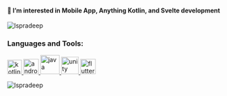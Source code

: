  <h4 align="left">👀 I’m interested in Mobile App, Anything Kotlin, and Svelte  development</h4>
<!---
lspradeep/lspradeep is a ✨ special ✨ repository because its `README.md` (this file) appears on your GitHub profile.
You can click the Preview link to take a look at your changes.
--->
<p align="left"><img src="https://komarev.com/ghpvc/?username=lspradeep&label=Profile%20views&color=0e75b6&style=flat"
                     alt="lspradeep"/></p>
</p>
<h3 align="left">Languages and Tools:</h3>
<p align="left">
    <!--Kotlin-->
    <a href="https://kotlinlang.org" target="_blank"> <img
            src="https://www.vectorlogo.zone/logos/kotlinlang/kotlinlang-icon.svg" alt="kotlin" width="33" height="33"/>
    </a>
    <!--Android-->
    <a href="https://developer.android.com" target="_blank"> <img
            src="https://img.freepik.com/free-icon/android_318-674214.jpg?w=2000"
            alt="android" width="35" height="35"/> </a>
    <!--Java-->
    <a href="https://www.java.com" target="_blank"> <img
            src="https://icon-library.com/images/java-icon-png/java-icon-png-16.jpg" alt="java"
            width="44" height="44"/> </a>
      <!--Unity-->
    <a href="https://pradeep21.itch.io" target="_blank"> <img
            src="https://icon-library.com/images/unity-icon-png/unity-icon-png-6.jpg" alt="unity"
            width="40" height="40"/> </a>
        <!--Flutter-->
    <a href="https://flutter.dev" target="_blank"> <img
            src="https://saigontechnology.com/assets/media/Blog/flutter-what-is-it.webp" alt="flutter"
            width="35" height="35"/> </a>
</p>
<p><img align="center" src="https://github-readme-streak-stats.herokuapp.com/?user=lspradeep&" alt="lspradeep"/></p>

<!--
![lspradeep's GitHub stats](https://github-readme-stats.vercel.app/api?username=lspradeep&theme=radical)
-->
